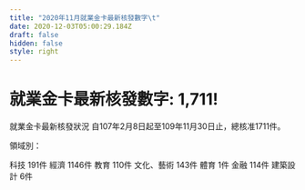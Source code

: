 ```yaml
---
title: "2020年11月就業金卡最新核發數字\t"
date: 2020-12-03T05:00:29.184Z
draft: false
hidden: false
style: right
---
```

# 就業金卡最新核發數字: 1,711!

就業金卡最新核發狀況 自107年2月8日起至109年11月30日止，總核准1711件。 

領域別：

科技 191件
經濟 1146件
教育 110件
文化、藝術 143件
體育 1件
金融 114件
建築設計 6件